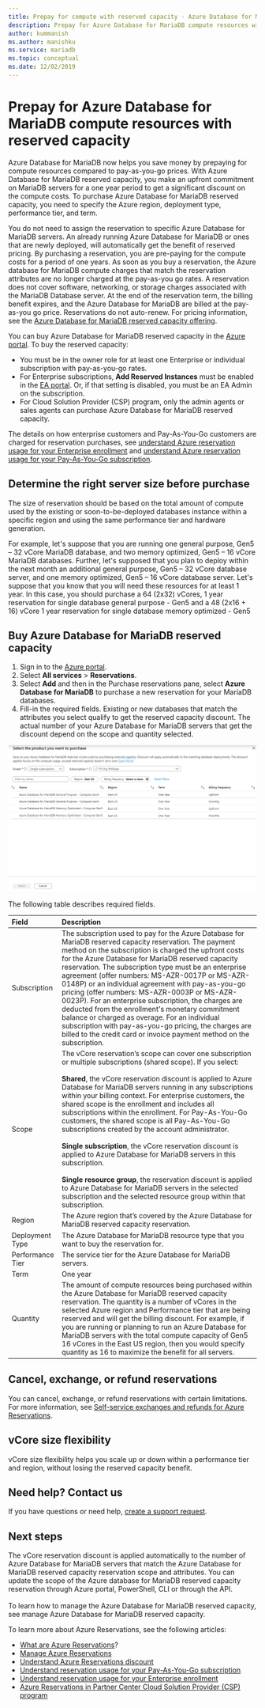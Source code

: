 ```yaml
---
title: Prepay for compute with reserved capacity - Azure Database for MariaDB
description: Prepay for Azure Database for MariaDB compute resources with reserved capacity
author: kummanish
ms.author: manishku
ms.service: mariadb
ms.topic: conceptual
ms.date: 12/02/2019
---
```


# Prepay for Azure Database for MariaDB compute resources with reserved capacity

Azure Database for MariaDB now helps you save money by prepaying for compute resources compared to pay-as-you-go prices. With Azure Database for MariaDB reserved capacity, you make an upfront commitment on MariaDB servers for a one year period to get a significant discount on the compute costs. To purchase Azure Database for MariaDB reserved capacity, you need to specify the Azure region, deployment type, performance tier, and term. </br>

You do not need to assign the reservation to specific Azure Database for MariaDB servers. An already running Azure Database for MariaDB or ones that are newly deployed, will automatically get the benefit of reserved pricing. By purchasing a reservation, you are pre-paying for the compute costs for a period of one years. As soon as you buy a reservation, the Azure database for MariaDB compute charges that match the reservation attributes are no longer charged at the pay-as-you go rates. A reservation does not cover software, networking, or storage charges associated with the MariaDB Database server. At the end of the reservation term, the billing benefit expires, and the Azure Database for MariaDB are billed at the pay-as-you go price. Reservations do not auto-renew. For pricing information, see the [Azure Database for MariaDB reserved capacity offering](https://azure.microsoft.com/pricing/details/mariadb/). </br>

You can buy Azure Database for MariaDB reserved capacity in the [Azure portal](https://portal.azure.com/). To buy the reserved capacity:

* You must be in the owner role for at least one Enterprise or individual subscription with pay-as-you-go rates.
* For Enterprise subscriptions, **Add Reserved Instances** must be enabled in the [EA portal](https://ea.azure.com/). Or, if that setting is disabled, you must be an EA Admin on the subscription.
* For Cloud Solution Provider (CSP) program, only the admin agents or sales agents can purchase Azure Database for MariaDB reserved capacity. </br>

The details on how enterprise customers and Pay-As-You-Go customers are charged for reservation purchases, see [understand Azure reservation usage for your Enterprise enrollment](https://docs.microsoft.com/azure/billing/billing-understand-reserved-instance-usage-ea) and [understand Azure reservation usage for your Pay-As-You-Go subscription](https://docs.microsoft.com/azure/billing/billing-understand-reserved-instance-usage).


## Determine the right server size before purchase

The size of reservation should be based on the total amount of compute used by the existing or soon-to-be-deployed databases instance within a specific region and using the same performance tier and hardware generation.</br>

For example, let's suppose that you are running one general purpose, Gen5 – 32 vCore MariaDB database, and two memory optimized, Gen5 – 16 vCore MariaDB databases. Further, let's supposed that you plan to deploy within the next month an additional general purpose, Gen5 – 32 vCore database server, and one memory optimized, Gen5 – 16 vCore database server. Let's suppose that you know that you will need these resources for at least 1 year. In this case, you should purchase a 64 (2x32) vCores, 1 year reservation for single database general purpose - Gen5 and a 48 (2x16 + 16) vCore 1 year reservation for single database memory optimized - Gen5


## Buy Azure Database for MariaDB reserved capacity

1. Sign in to the [Azure portal](https://portal.azure.com/).
2. Select **All services** > **Reservations**.
3.  Select **Add** and then in the Purchase reservations pane, select **Azure Database for MariaDB** to purchase a new reservation for your MariaDB databases.
4.  Fill-in the required fields. Existing or new databases that match the attributes you select qualify to get the reserved capacity discount. The actual number of your Azure Database for MariaDB servers that get the discount depend on the scope and quantity selected.


![Overview of reserved pricing](media/concepts-reserved-pricing/mariadb-reserved-price.png)


The following table describes required fields.

| Field | Description |
| :------------ | :------- |
| Subscription   | The subscription used to pay for the Azure Database for MariaDB reserved capacity reservation. The payment method on the subscription is charged the upfront costs for the Azure Database for MariaDB reserved capacity reservation. The subscription type must be an enterprise agreement (offer numbers: MS-AZR-0017P or MS-AZR-0148P) or an individual agreement with pay-as-you-go pricing (offer numbers: MS-AZR-0003P or MS-AZR-0023P). For an enterprise subscription, the charges are deducted from the enrollment's monetary commitment balance or charged as overage. For an individual subscription with pay-as-you-go pricing, the charges are billed to the credit card or invoice payment method on the subscription.
| Scope | The vCore reservation’s scope can cover one subscription or multiple subscriptions (shared scope). If you select: </br></br> **Shared**, the vCore reservation discount is applied to Azure Database for MariaDB servers running in any subscriptions within your billing context. For enterprise customers, the shared scope is the enrollment and includes all subscriptions within the enrollment. For Pay-As-You-Go customers, the shared scope is all Pay-As-You-Go subscriptions created by the account administrator.</br></br> **Single subscription**, the vCore reservation discount is applied to Azure Database for MariaDB servers in this subscription. </br></br> **Single resource group**, the reservation discount is applied to Azure Database for MariaDB servers in the selected subscription and the selected resource group within that subscription.
| Region | The Azure region that’s covered by the Azure Database for MariaDB reserved capacity reservation.
| Deployment Type | The Azure Database for MariaDB resource type that you want to buy the reservation for.
| Performance Tier | The service tier for the Azure Database for MariaDB servers.
| Term | One year
| Quantity | The amount of compute resources being purchased within the Azure Database for MariaDB reserved capacity reservation. The quantity is a number of vCores in the selected Azure region and Performance tier that are being reserved and will get the billing discount. For example, if you are running or planning to run an Azure Database for MariaDB servers with the total compute capacity of Gen5 16 vCores in the East US region, then you would specify quantity as 16 to maximize the benefit for all servers.

## Cancel, exchange, or refund reservations

You can cancel, exchange, or refund reservations with certain limitations. For more information, see [Self-service exchanges and refunds for Azure Reservations](https://docs.microsoft.com/azure/billing/billing-azure-reservations-self-service-exchange-and-refund).

## vCore size flexibility

vCore size flexibility helps you scale up or down within a performance tier and region, without losing the reserved capacity benefit. 

## Need help? Contact us

If you have questions or need help, [create a support request](https://portal.azure.com/#blade/Microsoft_Azure_Support/HelpAndSupportBlade/newsupportrequest).

## Next steps

The vCore reservation discount is applied automatically to the number of Azure Database for MariaDB servers that match the Azure Database for MariaDB reserved capacity reservation scope and attributes. You can update the scope of the Azure database for MariaDB reserved capacity reservation through Azure portal, PowerShell, CLI or through the API. </br></br>
To learn how to manage the Azure Database for MariaDB reserved capacity, see manage Azure Database for MariaDB reserved capacity.

To learn more about Azure Reservations, see the following articles:

* [What are Azure Reservations](https://docs.microsoft.com/azure/billing/billing-save-compute-costs-reservations)?
* [Manage Azure Reservations](https://docs.microsoft.com/azure/billing/billing-manage-reserved-vm-instance)
* [Understand Azure Reservations discount](https://docs.microsoft.com/azure/billing/billing-understand-reservation-charges)
* [Understand reservation usage for your Pay-As-You-Go subscription](https://docs.microsoft.com/azure/billing/billing-understand-reservation-charges-mariadb)
* [Understand reservation usage for your Enterprise enrollment](https://docs.microsoft.com/azure/billing/billing-understand-reserved-instance-usage-ea)
* [Azure Reservations in Partner Center Cloud Solution Provider (CSP) program](https://docs.microsoft.com/partner-center/azure-reservations)
